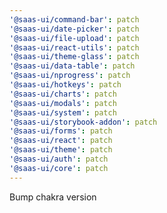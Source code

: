 ```yaml
---
'@saas-ui/command-bar': patch
'@saas-ui/date-picker': patch
'@saas-ui/file-upload': patch
'@saas-ui/react-utils': patch
'@saas-ui/theme-glass': patch
'@saas-ui/data-table': patch
'@saas-ui/nprogress': patch
'@saas-ui/hotkeys': patch
'@saas-ui/charts': patch
'@saas-ui/modals': patch
'@saas-ui/system': patch
'@saas-ui/storybook-addon': patch
'@saas-ui/forms': patch
'@saas-ui/react': patch
'@saas-ui/theme': patch
'@saas-ui/auth': patch
'@saas-ui/core': patch
---
```


Bump chakra version
